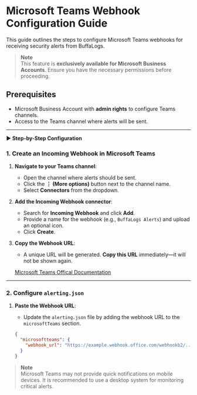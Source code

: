 # Microsoft Teams Webhook Configuration Guide 

This guide outlines the steps to configure Microsoft Teams webhooks for receiving security alerts from BuffaLogs. 

> **Note**   
> This feature is **exclusively available for Microsoft Business Accounts**. Ensure you have the necessary permissions before proceeding.

## Prerequisites 
- Microsoft Business Account with **admin rights** to configure Teams channels.
- Access to the Teams channel where alerts will be sent.

---


<summary><strong>▶️ Step-by-Step Configuration</strong></summary>

### 1. Create an Incoming Webhook in Microsoft Teams

1. **Navigate to your Teams channel**:
   - Open the channel where alerts should be sent.
   - Click the **⋮ (More options)** button next to the channel name.
   - Select **Connectors** from the dropdown.


2. **Add the Incoming Webhook connector**:
   - Search for **Incoming Webhook** and click **Add**.
   - Provide a name for the webhook (e.g., `BuffaLogs Alerts`) and upload an optional icon.
   - Click **Create**.

3. **Copy the Webhook URL**:
   - A unique URL will be generated. **Copy this URL** immediately—it will not be shown again.

   [Microsoft Teams Offical Documentation](https://learn.microsoft.com/en-us/microsoftteams/platform/assets/images/webhooks/webhook-url.png)

---

### 2. Configure `alerting.json`

1. **Paste the Webhook URL**:
   - Update the `alerting.json` file by adding the webhook URL to the `microsoftTeams` section.

   ```json
   {
     "microsoftteams": {
       "webhook_url": "https://example.webhook.office.com/webhookb2/.../IncomingWebhook/..."
     }
   }

> **Note**  
> Microsoft Teams may not provide quick notifications on mobile devices. It is recommended to use a desktop system for monitoring critical alerts.